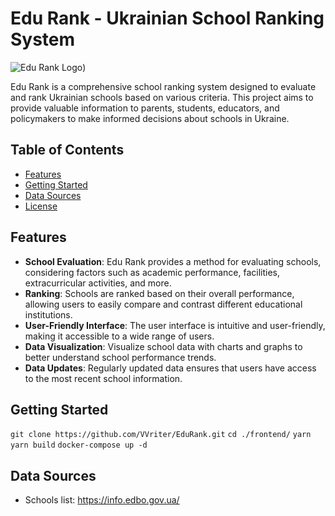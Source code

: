 # Edu Rank - Ukrainian School Ranking System

![Edu Rank Logo](https://edurank.r.megateam.dev/logo.png))

Edu Rank is a comprehensive school ranking system designed to evaluate and rank Ukrainian schools based on various criteria. This project aims to provide valuable information to parents, students, educators, and policymakers to make informed decisions about schools in Ukraine.

## Table of Contents
- [Features](#features)
- [Getting Started](#getting-started)
- [Data Sources](#data-sources)
- [License](#license)

## Features
- **School Evaluation**: Edu Rank provides a method for evaluating schools, considering factors such as academic performance, facilities, extracurricular activities, and more.
- **Ranking**: Schools are ranked based on their overall performance, allowing users to easily compare and contrast different educational institutions.
- **User-Friendly Interface**: The user interface is intuitive and user-friendly, making it accessible to a wide range of users.
- **Data Visualization**: Visualize school data with charts and graphs to better understand school performance trends.
- **Data Updates**: Regularly updated data ensures that users have access to the most recent school information.

## Getting Started
```git clone https://github.com/VVriter/EduRank.git```
```cd ./frontend/```
```yarn```
```yarn build```
```docker-compose up -d```

## Data Sources
- Schools list: https://info.edbo.gov.ua/
